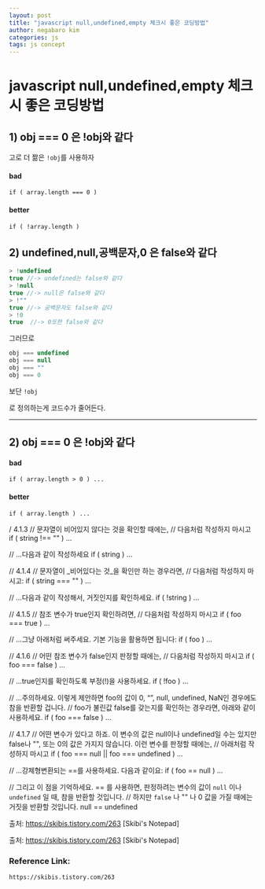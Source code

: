 ```yaml
---
layout: post
title: "javascript null,undefined,empty 체크시 좋은 코딩방법"
author: negabaro kim
categories: js
tags: js concept
---
```


# javascript null,undefined,empty 체크시 좋은 코딩방법


## 1) obj === 0 은 !obj와 같다

고로 더 짦은 ```!obj```를 사용하자


#### bad

```
if ( array.length === 0 )
```


#### better


```
if ( !array.length )
```




## 2) undefined,null,공백문자,0 은 false와 같다


```js
> !undefined  
true //-> undefined는 false와 같다
> !null
true //-> null은 false와 같다
> !""
true //-> 공백문자도 false와 같다
> !0
true  //-> 0또한 false와 같다
```

그러므로

```js
obj === undefined
obj === null
obj === ""
obj === 0
```

보단 ```!obj```

로 정의하는게 코드수가 줄어든다.




-------------

## 2) obj === 0 은 !obj와 같다

#### bad

```
if ( array.length > 0 ) ...
```


#### better

```
if ( array.length ) ...
```

/ 4.1.3
// 문자열이 비어있지 않다는 것을 확인할 때에는,
// 다음처럼 작성하지 마시고
if ( string !== "" ) ...
 
// ...다음과 같이 작성하세요
if ( string ) ...
 
// 4.1.4
// 문자열이 _비어있다는 것_을 확인만 하는 경우라면,
// 다음처럼 작성하지 마시고:
if ( string === "" ) ...
 
// ...다음과 같이 작성해서, 거짓인지를 확인하세요.
if ( !string ) ...
 
// 4.1.5
// 참조 변수가 true인지 확인하려면,
// 다음처럼 작성하지 마시고
if ( foo === true ) ...
 
// ...그냥 아래처럼 써주세요. 기본 기능을 활용하면 됩니다:
if ( foo ) ...
 
// 4.1.6
// 어떤 참조 변수가 false인지 판정할 때에는,
// 다음처럼 작성하지 마시고
if ( foo === false ) ...
 
// ...true인지를 확인하도록 부정(!)을 사용하세요.
if ( !foo ) ...
 
// ...주의하세요. 이렇게 제안하면 foo의 값이 0, “”, null, undefined, NaN인 경우에도 참을 반환할 겁니다.
// foo가 불린값 false를 갖는지를 확인하는 경우라면, 아래와 같이 사용하세요.
if ( foo === false ) ...
 
// 4.1.7
// 어떤 변수가 있다고 하죠. 이 변수의 값은 null이나 undefined일 수는 있지만 false나 "", 또는 0의 값은 가지지 않습니다. 이런 변수를 판정할 때에는,
// 아래처럼 작성하지 마시고
if ( foo === null || foo === undefined ) ...
 
// ...강제형변환되는 ==를 사용하세요. 다음과 같이요:
if ( foo == null ) ...
 
// 그리고 이 점을 기억하세요. == 를 사용하면, 판정하려는 변수의 값이 `null` 이나 `undefined` 일 때, 참을 반환할 것입니다.
// 하지만 `false` 나 "" 나 0 값을 가질 때에는 거짓을 반환할 것입니다.
null == undefined


출처: https://skibis.tistory.com/263 [Skibi's Notepad]

출처: https://skibis.tistory.com/263 [Skibi's Notepad]

### Reference Link:

```
https://skibis.tistory.com/263
```
